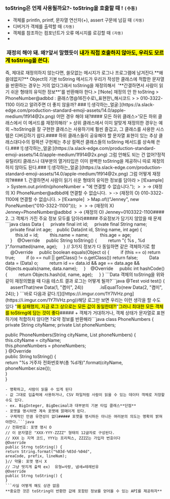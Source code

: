 ### toString은 언제 사용될까요?- toString을 호출할 때 ! `(수동)` 

- 객체를 println, printf, 문자열 연산자(+), assert 구문에 넘길 때 `(자동)`  
- 디버거가 객체를 출력할 때 `(자동)`  
- 객체를 참조하는 컴포넌트가 오류 메시지를 로깅할 때 `(자동)`
- 
###  재정의 해야 돼. 왜?앞서 말했듯이 <mark class="hltr-yellow"> 내가 직접 호출하지 않아도, 우리도 모르게 toString을 쓴다.  
</mark>  
즉, 제대로 재정의하지 않는다면, 쓸모없는 메시지가 로그나 프로그램에 남겨진다.**왜 쓸데없지?** Object의 기본 toString 메서드가 우리가 작성한 클래스에 적합한 문자열을 반환하는 경우는 거의 없다그래서 toString을 재정의해서  '**간결하면서 사람이 읽기 쉬운 형태의 유익한 정보**'를 반환해야 한다.> [!Note] 재정의 안 한 toString  
> PhoneNumber@adbbd : 클래스명@16진수로\_표현한\_해시코드  
>  
> 010-3322-1100 이라고 알려주면 더 좋지 않을까?
### ![:생각하는_얼굴:](https://a.slack-edge.com/production-standard-emoji-assets/14.0/apple-medium/1f914@2x.png) 어떤 경우 해야 돼?#### 모든 하위 클래스>'모든 하위 클래스에서 이 메서드를 재정의해라'  
> 상위 클래스에서 이미 알맞게 재정의한 경우는 예외 ~!toString을 잘 구현한 클래스는 사용하기에 훨씬 즐겁고, 그 클래스를 사용한 시스템은 디버깅하기 쉽다.#### 하위 클래스들이 공유해야 할 문자열 표현이 있는 추상 클래스대다수의 컬렉션 구현체는 추상 컬렉션 클래스들의 toString 메서드를 상속해 쓴다.### ![:생각하는_얼굴:](https://a.slack-edge.com/production-standard-emoji-assets/14.0/apple-medium/1f914@2x.png) 그럼 안해도 되는 건 없어?정적 유틸리티 클래스나 대부분의 열거타입은 이미 완벽한 toString을 제공하니 따로 재정의하지 않아도 된다.### ![:생각하는_얼굴:](https://a.slack-edge.com/production-standard-emoji-assets/14.0/apple-medium/1f914@2x.png) 그럼 어떻게 재정의?#### 1. 간결하면서 사람이 읽기 쉬운 형태의 유익한 정보를 담아라 > [!Example]  
 > System.out.println(phoneNumber + "에 연결할 수 없습니다.");  
 >  
 > -> (재정의 X) PhoneNumber@adbbd에 연결할 수 없습니다.  
 > -> (재정의 O) 010-3322-1100에 연결할 수 없습니다. > [!Example]  
 > Map.of(("Jenney", new PoneNumber("010-3322-1100")));  
 >  
 > -> (재정의 X) Jenney=PhoneNumber@adbbd  
 > -> (재정의 O) Jenney=0103322-1100#### 2. 그 객체가 가진 주요 정보 모두를 담아라##### 주요정보가 담기지 않았을 때 문제```java  
class Data {  
    private final int id;  
    private final String name;  
    private final int age;    public Data(int id, String name, int age) {  
        this.id = id;  
        this.name = name;  
        this.age = age;  
    }    @Override  
    public String toString() {  
        return "{ %s , %d }".formatted(name, age);  
    } // 3가지 정보가 다 동일하면 같은 객체하기로 함  
    @Override  
    public boolean equals(Object o) {  
        if (this == o) return true;  
        if (o == null || getClass() != o.getClass()) return false;  
        Data data = (Data) o;  
        return id == data.id && age == data.age && Objects.equals(name, data.name);  
    }    @Override  
    public int hashCode() {  
        return Objects.hash(id, name, age);  
    }  
}  
```Data 객체의 toString을 위와 같이 재정의했을 때 다음 테스트 결과 로그는 어떻게 될까?```java  
@Test  
void test() {  
    assertThat(new Data(1, "켬미", 24))  
            .isEqualTo(new Data(2, "켬미", 24));  
}  
```바로 다음과 같다.![]([https://i.imgur.com/1Y7lVHz.png](https://i.imgur.com/1Y7lVHz.png))해당 로그만 보면 우리는 이런 생각을 할 수도 있다 "<mark class="hltr-yellow">왜 실패했지, 지금 로그 상으로는 모든 값이 동일한데?!</mark>"<mark class="hltr-yellow">그러니 최대한 모든 객체를 toStirng에 담는 것이 좋다</mark>##### + 객체가 거대하거나, 객체 상태가 문자열로 표현하기에 적합하지 않다면 ?요약 정보를 반환해라```java  
class PhoneNumbers {  
private String cityName;  
private List<PhoneNumber> phoneNumbers;  
  
public PhoneNumbers(String cityName, List<PhoneNumber> phoneNumbers) {  
this.cityName = cityName;  
this.phoneNumbers = phoneNumbers;  
} @Override  
public String toString() {  
return "%s 거주자 전화번호부(총 %d개)".format(cityName, phoneNumber.size());  
}  
}  
```> 이상적으로는 스스로를 완벽히 설명하는 문자열이어야 한다.#### 3. 반환 값의 포맷을 문서화할지 정해라**장점**  
- 명확하고, 사람이 읽을 수 있게 된다  
- 값 그대로 입출력에 사용하거나, CSV 파일처럼 사람이 읽을 수 있는 데이터 객체로 저장할 수도 있다.  
- ex. BigInteger, BigDecimal과 대부분의 기본 타입 클래스**단점**  
- 포맷을 명시하면 계속 포맷에 얽매이게 된다.  
- 구체적인 만큼 유연성이 없다##### 포맷을 명시하든 아니든 여러분의 의도는 명확히 밝혀야한다.```java  
// 전화번호: 포맷 명시 O  
// 이 문자열은 "XXX-YYY-ZZZZ" 형태의 12글자로 구성된다.  
// XXX 는 지역 코드, YYY는 프리픽스, ZZZZ는 가입자 번호이다  
@Override  
public Strng toString() {  
return String.format("%03d-%03d-%04d",  
areaCode, prefix, lineNum);  
}// 약물: 포맷 명시 X  
// 그냥 멋지게 출력 ex)  유형=사랑, 냄새=테레빈유  
@Override  
public Strng toString() {  
}  
```사실 어떻게 해도 상관 없음  
**중요한 것은 toString이 반환한 값에 포함된 정보를 얻어올 수 있는 API를 제공하자**